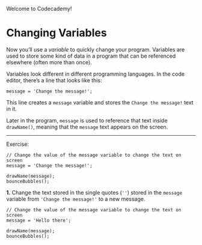 Welcome to Codecademy!
# Changing Variables

Now you’ll use a _variable_ to quickly change your program. Variables are used to store some kind of data in a program that can be referenced elsewhere (often more than once).

Variables look different in different programming languages. In the code editor, there’s a line that looks like this:

```JS
message = 'Change the message!';
```

This line creates a `message` variable and stores the `Change the message!` text in it.

Later in the program, `message` is used to reference that text inside `drawName()`, meaning that the `message` text appears on the screen.

---

Exercise:

```JS
// Change the value of the message variable to change the text on screen
message = 'Change the message!';

drawName(message);
bounceBubbles();
```

**1.** Change the text stored in the single quotes (`''`) stored in the `message` variable from `'Change the message!'` to a new message.

```JS
// Change the value of the message variable to change the text on screen
message = 'Hello there';

drawName(message);
bounceBubbles();
```